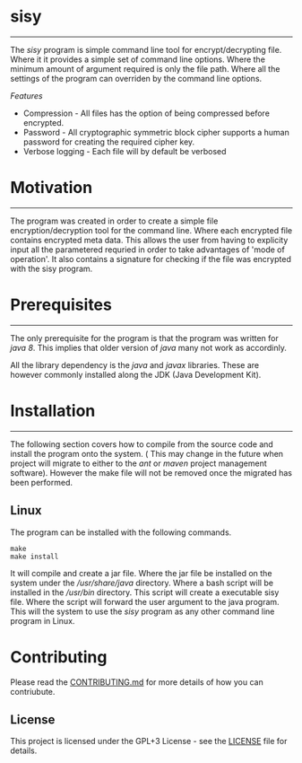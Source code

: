 # sisy #
------
The *sisy* program is simple command line tool for encrypt/decrypting file. Where it it provides a simple set of command line options. Where the minimum amount of argument required is only the file path. Where all the settings of the program can overriden by the command line options.

*Features*
* Compression - All files has the option of being compressed before encrypted.
* Password - All cryptographic symmetric block cipher supports a human password for creating the required cipher key.
* Verbose logging - Each file will by default be verbosed

# Motivation #
----
The program was created in order to create a simple file encryption/decryption tool for the command line. Where each encrypted file contains encrypted meta data. This allows the user from having to explicity input all the parametered requried in order to take advantages of 'mode of operation'. It also contains a signature for checking if the file was encrypted with the sisy program.

# Prerequisites #
----
The only prerequisite for the program is that the program was written for *java 8*. This implies that older version of *java* many not work as accordinly.

All the library dependency is the *java* and *javax* libraries. These are however commonly installed along the JDK (Java Development Kit).

# Installation #
----

The following section covers how to compile from the source code and install the program onto the system. ( This may change in the future when project will migrate to either to the *ant* or *maven* project management software). However the make file will not be removed once the migrated has been performed.

## Linux ##
The program can be installed with the following commands.
```
make
make install
```
It will compile and create a jar file. Where the jar file be installed on the system under the */usr/share/java* directory. Where a bash script will be installed in the */usr/bin* directory. This script will create a executable sisy file. Where the script will forward the user argument to the java program. This will the system to use the *sisy* program as any other command line program in Linux.

# Contributing #
Please read the [CONTRIBUTING.md](CONTRIBUTING) for more details of how you can contriubute.

## License ##

This project is licensed under the GPL+3 License - see the [LICENSE](LICENSE) file for details.

